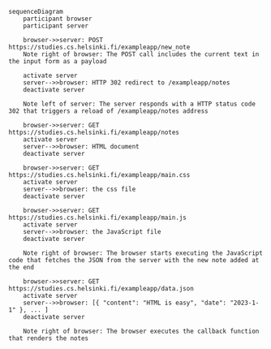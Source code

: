     sequenceDiagram
        participant browser
        participant server

        browser->>server: POST https://studies.cs.helsinki.fi/exampleapp/new_note
        Note right of browser: The POST call includes the current text in the input form as a payload

        activate server
        server-->>browser: HTTP 302 redirect to /exampleapp/notes
        deactivate server

        Note left of server: The server responds with a HTTP status code 302 that triggers a reload of /exampleapp/notes address

        browser->>server: GET https://studies.cs.helsinki.fi/exampleapp/notes
        activate server
        server-->>browser: HTML document
        deactivate server

        browser->>server: GET https://studies.cs.helsinki.fi/exampleapp/main.css
        activate server
        server-->>browser: the css file
        deactivate server

        browser->>server: GET https://studies.cs.helsinki.fi/exampleapp/main.js
        activate server
        server-->>browser: the JavaScript file
        deactivate server

        Note right of browser: The browser starts executing the JavaScript code that fetches the JSON from the server with the new note added at the end

        browser->>server: GET https://studies.cs.helsinki.fi/exampleapp/data.json
        activate server
        server-->>browser: [{ "content": "HTML is easy", "date": "2023-1-1" }, ... ]
        deactivate server

        Note right of browser: The browser executes the callback function that renders the notes

